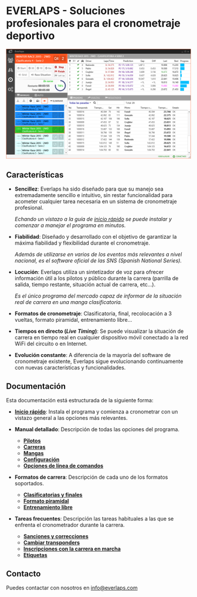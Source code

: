 # EVERLAPS - Soluciones profesionales para el cronometraje deportivo

![Everlaps](./img/heats.png)

## Características

- **Sencillez**: Everlaps ha sido diseñado para que su manejo sea extremadamente sencillo e intuitivo, sin restar funcionalidad para acometer cualquier tarea necesaria en un sistema de cronometraje profesional.

	*Echando un vistazo a la guía de [inicio rápido](quick-start.md) se puede instalar y comenzar a manejar el programa en minutos.*

- **Fiabilidad**: Diseñado y desarrollado con el objetivo de garantizar la máxima fiabilidad y flexibilidad durante el cronometraje.

	*Además de utilizarse en varios de los eventos más relevantes a nivel nacional, es el software oficial de las SNS (Spanish National Series).*

- **Locución**: Everlaps utiliza un sintetizador de voz para ofrecer información útil a los pilotos y público durante la carrera (parrilla de salida, tiempo restante, situación actual de carrera, etc...).
 
	*Es el único programa del mercado capaz de informar de la situación real de carrera en una manga clasificatoria.*
 
- **Formatos de cronometraje**: Clasificatoria, final, recolocación a 3 vueltas, formato piramidal, entrenamiento libre...

- **Tiempos en directo (*Live Timing*)**: Se puede visualizar la situación de carrera en tiempo real en cualquier dispositivo móvil conectado a la red WiFi del circuito o en Internet. 

- **Evolución constante**: A diferencia de la mayoría del software de cronometraje existente, Everlaps sigue evolucionando continuamente con nuevas características y funcionalidades.

## Documentación

Esta documentación está estructurada de la siguiente forma:

- [**Inicio rápido**](quick-start.md): Instala el programa y comienza a cronometrar con un vistazo general a las opciones más relevantes.

- **Manual detallado**: Descripción de todas las opciones del programa.
	- [**Pilotos**](user-guide/drivers.md)
	- [**Carreras**](user-guide/races.md)
	- [**Mangas**](user-guide/heats.md)
	- [**Configuración**](user-guide/config.md)
	- [**Opciones de línea de comandos**](user-guide/commands.md)

- **Formatos de carrera**: Descripción de cada uno de los formatos soportados.
 
	- [**Clasificatorias y finales**](race-formats/qualify-finals.md)
	- [**Formato piramidal**](race-formats/christmas-tree.md)
	- [**Entrenamiento libre**](race-formats/free-practice.md)

- **Tareas frecuentes**: Descripción las tareas habituales a las que se enfrenta el cronometrador durante la carrera.
	- [**Sanciones y correcciones**](common-tasks/punishments-corrections.md)
	- [**Cambiar transponders**](common-tasks/change-transponders.md)
	- [**Inscripciones con la carrera en marcha**](common-tasks/late-entries.md)
	- [**Etiquetas**](common-tasks/tags.md)

## Contacto

Puedes contactar con nosotros en [info@everlaps.com](mailto:info@everlaps.com)
